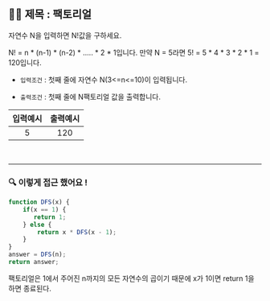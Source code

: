 ## ✍🏻 제목 : 팩토리얼
자연수 N을 입력하면 N!값을 구하세요.

N! = n * (n-1) * (n-2) * ..... * 2 * 1입니다. 
만약 N = 5라면 5! = 5 * 4 * 3 * 2 * 1 = 120입니다.

- `입력조건` : 첫째 줄에 자연수 N(3<=n<=10)이 입력됩니다.

- `출력조건` : 첫째 줄에 N팩토리얼 값을 출력합니다.

|입력예시|출력예시|
|:------:|:----:|
|5|120|


</br>

---

### 🔍 이렇게 접근 했어요 !

```javascript
function DFS(x) {
    if(x == 1) {
       return 1;
    } else {
        return x * DFS(x - 1);
    }
}
answer = DFS(n);
return answer;
```
팩토리얼은 1에서 주어진 n까지의 모든 자연수의 곱이기 때문에 x가 1이면 return 1을 하면 종료된다.